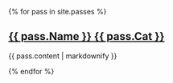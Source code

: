 {% for pass in site.passes %}
  <h2>
    <a href="/test/{{ pass.url }}">
      <td>{{ pass.Name }} </td><td> {{ pass.Cat }}</td>
    </a>
  </h2>
  <p>{{ pass.content | markdownify }}</p>
{% endfor %}
